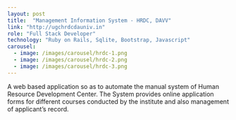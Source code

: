 ```yaml
---
layout: post
title:  "Management Information System - HRDC, DAVV"
link: "http://ugchrdcdauniv.in"
role: "Full Stack Developer"
technology: "Ruby on Rails, Sqlite, Bootstrap, Javascript"
carousel:
  - image: /images/carousel/hrdc-1.png
  - image: /images/carousel/hrdc-2.png
  - image: /images/carousel/hrdc-3.png
---
```

A web based application so as to automate the manual system of Human Resource Development
Center. The System provides online application forms for different courses conducted by the
institute and also management of applicant’s record.
